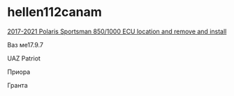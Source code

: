 # hellen112canam



[2017-2021 Polaris Sportsman 850/1000 ECU location and remove and install](https://www.youtube.com/watch?v=w_LknQJbFeo)


Ваз ме17.9.7

UAZ Patriot

Приора

Гранта
